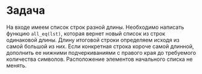 # Задача

На входе имеем список строк разной длины. Необходимо написать функцию `all_eq(lst)`, которая вернет новый список из строк одинаковой длины. Длину итоговой строки определяем исходя из самой большой из них. Если конкретная строка короче самой длинной, дополнить ее нижними подчеркиваниями с правого края до требуемого количества символов. Расположение элементов начального списка не менять.
